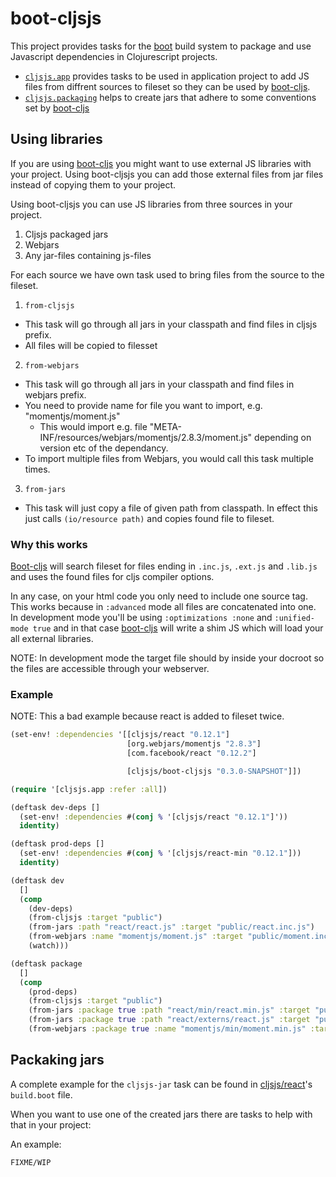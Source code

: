 # boot-cljsjs

This project provides tasks for the [boot][boot] build system to package and
use Javascript dependencies in Clojurescript projects.

- [`cljsjs.app`][cljsjs-app] provides tasks to be used in application project
to add JS files from diffrent sources to fileset so they can be used by [boot-cljs][boot-cljs].
- [`cljsjs.packaging`][cljsjs-packaging] helps to create jars that adhere to some conventions set by [boot-cljs][boot-cljs]

## Using libraries

If you are using [boot-cljs][boot-cljs] you might want to use external JS libraries
with your project. Using boot-cljsjs you can add those external files from
jar files instead of copying them to your project.

Using boot-cljsjs you can use JS libraries from three sources in your project.

1. Cljsjs packaged jars
2. Webjars
3. Any jar-files containing js-files

For each source we have own task used to bring files from the source to the fileset.

1. `from-cljsjs`
  - This task will go through all jars in your classpath and find files in cljsjs prefix.
  - All files will be copied to filesset
2. `from-webjars`
  - This task will go through all jars in your classpath and find files in webjars prefix.
  - You need to provide name for file you want to import, e.g. "momentjs/moment.js"
    - This would import e.g. file "META-INF/resources/webjars/momentjs/2.8.3/moment.js" depending on version etc of the dependancy.
  - To import multiple files from Webjars, you would call this task multiple times.
3. `from-jars`
  - This task will just copy a file of given path from classpath. In effect this
  just calls `(io/resource path)` and copies found file to fileset.

### Why this works

[Boot-cljs][boot-cljs] will search fileset for files ending in `.inc.js`, `.ext.js` and `.lib.js`
and uses the found files for cljs compiler options.

In any case, on your html code you only need to include one source tag.
This works because in `:advanced` mode all files are concatenated into one.
In development mode you'll be using `:optimizations :none` and `:unified-mode true`
and in that case [boot-cljs][boot-cljs] will write a shim JS which will load
your all external libraries.

NOTE: In development mode the target file should by inside your docroot
so the files are accessible through your webserver.

### Example

NOTE: This a bad example because react is added to fileset twice.

```clj
(set-env! :dependencies '[[cljsjs/react "0.12.1"]
                          [org.webjars/momentjs "2.8.3"]
                          [com.facebook/react "0.12.2"]

                          [cljsjs/boot-cljsjs "0.3.0-SNAPSHOT"]])

(require '[cljsjs.app :refer :all])

(deftask dev-deps []
  (set-env! :dependencies #(conj % '[cljsjs/react "0.12.1"]'))
  identity)

(deftask prod-deps []
  (set-env! :dependencies #(conj % '[cljsjs/react-min "0.12.1"]))
  identity)

(deftask dev
  []
  (comp
    (dev-deps)
    (from-cljsjs :target "public")
    (from-jars :path "react/react.js" :target "public/react.inc.js")
    (from-webjars :name "momentjs/moment.js" :target "public/moment.inc.js")
    (watch)))

(deftask package
  []
  (comp
    (prod-deps)
    (from-cljsjs :target "public")
    (from-jars :package true :path "react/min/react.min.js" :target "public/react.inc.js")
    (from-jars :package true :path "react/externs/react.js" :target "public/react.ext.js")
    (from-webjars :package true :name "momentjs/min/moment.min.js" :target "public/moment.inc.js")))
```

## Packaking jars

A complete example for the `cljsjs-jar` task can be found in [cljsjs/react][cljsjs-react]'s `build.boot` file.

When you want to use one of the created jars there are tasks to help with that in your project:

An example:

```
FIXME/WIP
```

[boot]: https://github.com/boot-clj/boot
[cljsjs-packaging]: https://github.com/cljsjs/boot-cljsjs/blob/master/src/cljsjs/packaging.clj
[cljsjs-app]: https://github.com/cljsjs/boot-cljsjs/blob/master/src/cljsjs/app.clj
[boot-cljs]: https://github.com/adzerk/boot-cljs
[cljsjs-react]: https://github.com/cljsjs/packages/tree/master/react
